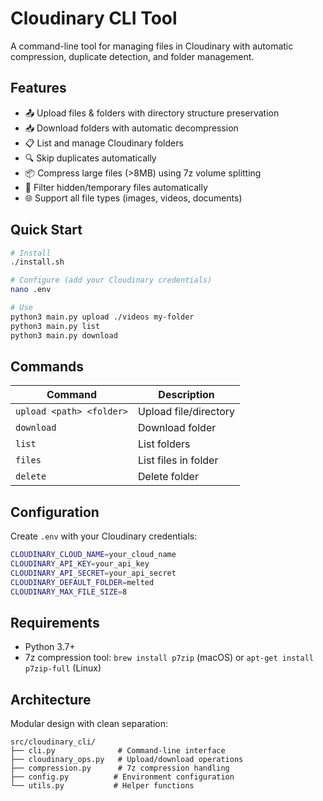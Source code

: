# Cloudinary CLI Tool

A command-line tool for managing files in Cloudinary with automatic compression, duplicate detection, and folder management.

## Features

- 📤 Upload files & folders with directory structure preservation
- 📥 Download folders with automatic decompression
- 📋 List and manage Cloudinary folders
- 🔍 Skip duplicates automatically
- 📦 Compress large files (>8MB) using 7z volume splitting
- 🚫 Filter hidden/temporary files automatically
- 🌐 Support all file types (images, videos, documents)

## Quick Start

```bash
# Install
./install.sh

# Configure (add your Cloudinary credentials)
nano .env

# Use
python3 main.py upload ./videos my-folder
python3 main.py list
python3 main.py download
```

## Commands

| Command                  | Description           |
| ------------------------ | --------------------- |
| `upload <path> <folder>` | Upload file/directory |
| `download`               | Download folder       |
| `list`                   | List folders          |
| `files`                  | List files in folder  |
| `delete`                 | Delete folder         |

## Configuration

Create `.env` with your Cloudinary credentials:

```bash
CLOUDINARY_CLOUD_NAME=your_cloud_name
CLOUDINARY_API_KEY=your_api_key
CLOUDINARY_API_SECRET=your_api_secret
CLOUDINARY_DEFAULT_FOLDER=melted
CLOUDINARY_MAX_FILE_SIZE=8
```

## Requirements

- Python 3.7+
- 7z compression tool: `brew install p7zip` (macOS) or `apt-get install p7zip-full` (Linux)

## Architecture

Modular design with clean separation:

```
src/cloudinary_cli/
├── cli.py              # Command-line interface
├── cloudinary_ops.py   # Upload/download operations
├── compression.py      # 7z compression handling
├── config.py          # Environment configuration
└── utils.py           # Helper functions
```
